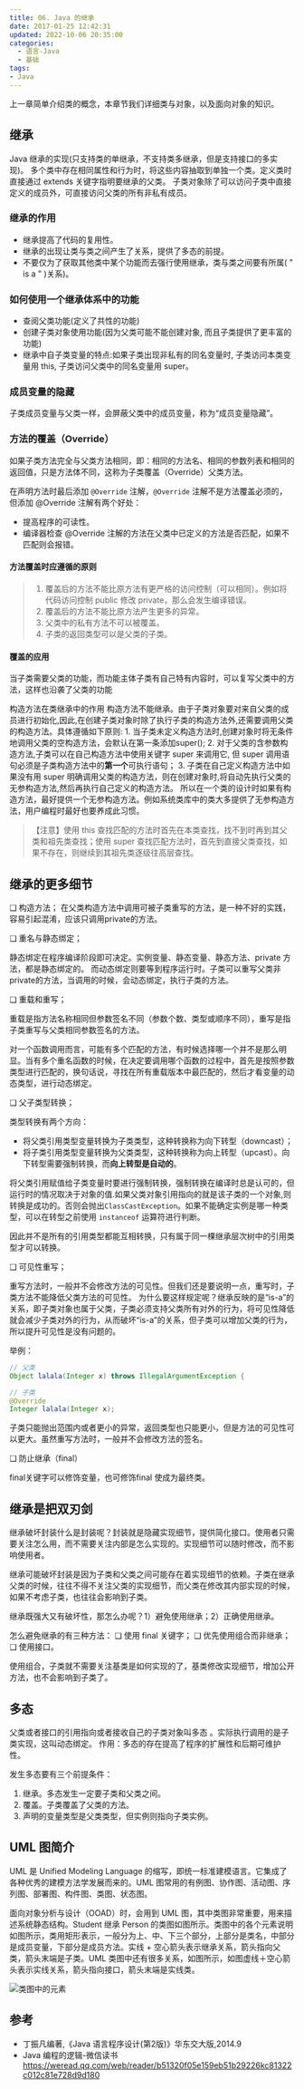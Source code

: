 ```yaml
---
title: 06. Java 的继承
date: 2017-01-25 12:42:31
updated: 2022-10-06 20:35:00
categories:
  - 语言-Java
  - 基础
tags:
- Java
---
```


上一章简单介绍类的概念，本章节我们详细类与对象，以及面向对象的知识。

## 继承

Java 继承的实现(只支持类的单继承，不支持类多继承，但是支持接口的多实现)。
多个类中存在相同属性和行为时，将这些内容抽取到单独一个类。定义类时直接通过 extends 关键字指明要继承的父类。
子类对象除了可以访问子类中直接定义的成员外，可直接访问父类的所有非私有成员。

### 继承的作用

* 继承提高了代码的复用性。
* 继承的出现让类与类之间产生了关系，提供了多态的前提。
* 不要仅为了获取其他类中某个功能而去强行使用继承，类与类之间要有所属( " is a " )关系)。

### 如何使用一个继承体系中的功能

* 查阅父类功能(定义了共性的功能)
* 创建子类对象使用功能(因为父类可能不能创建对象, 而且子类提供了更丰富的功能)
* 继承中自子类变量的特点:如果子类出现非私有的同名变量时, 子类访问本类变量用 this, 子类访问父类中的同名变量用 super。

### 成员变量的隐藏

子类成员变量与父类一样，会屏蔽父类中的成员变量，称为“成员变量隐藏”。

### 方法的覆盖（Override）

如果子类方法完全与父类方法相同，即：相同的方法名、相同的参数列表和相同的返回值，只是方法体不同，这称为子类覆盖（Override）父类方法。

在声明方法时最后添加 `@Override` 注解，`@Override` 注解不是方法覆盖必须的，但添加 @Override 注解有两个好处：

* 提高程序的可读性。
* 编译器检查 @Override 注解的方法在父类中已定义的方法是否匹配，如果不匹配则会报错。

#### 方法覆盖时应遵循的原则

> 1. 覆盖后的方法不能比原方法有更严格的访问控制（可以相同）。例如将代码访问控制 public 修改 private，那么会发生编译错误。
> 2. 覆盖后的方法不能比原方法产生更多的异常。
> 3. 父类中的私有方法不可以被覆盖。
> 4. 子类的返回类型可以是父类的子类。

#### 覆盖的应用

当子类需要父类的功能，而功能主体子类有自己特有内容时，可以复写父类中的方法，这样也沿袭了父类的功能

构造方法在类继承中的作用
     构造方法不能继承。由于子类对象要对来自父类的成员进行初始化,因此,在创建子类对象时除了执行子类的构造方法外,还需要调用父类的构造方法。具体遵循如下原则:
    1. 当子类未定义构造方法时,创建对象时将无条件地调用父类的空构造方法，会默认在第一条添加super();
    2. 对于父类的含参数构造方法,子类可以在自己构造方法中使用关键字 super 来调用它, 但 super 调用语句必须是子类构造方法中的**第一个**可执行语句；
    3. 子类在自己定义构造方法中如果没有用 super 明确调用父类的构造方法，则在创建对象时,将自动先执行父类的无参构造方法,然后再执行自己定义的构造方法。
所以在一个类的设计时如果有构造方法，最好提供一个无参构造方法。例如系统类库中的类大多提供了无参构造方法，用户编程时最好也要养成此习惯。

> 【注意】使用 this 查找匹配的方法时首先在本类查找，找不到时再到其父类和祖先类查找；使用 super 查找匹配方法时，首先到直接父类查找，如果不存在，则继续到其祖先类逐级往高层查找。

## 继承的更多细节

❑ 构造方法；
在父类构造方法中调用可被子类重写的方法，是一种不好的实践，容易引起混淆，应该只调用private的方法。

❑ 重名与静态绑定；

静态绑定在程序编译阶段即可决定。实例变量、静态变量、静态方法、private 方法，都是静态绑定的。
而动态绑定则要等到程序运行时。子类可以重写父类非private的方法，当调用的时候，会动态绑定，执行子类的方法。

❑ 重载和重写；

重载是指方法名称相同但参数签名不同（参数个数、类型或顺序不同），重写是指子类重写与父类相同参数签名的方法。

对一个函数调用而言，可能有多个匹配的方法，有时候选择哪一个并不是那么明显。当有多个重名函数的时候，在决定要调用哪个函数的过程中，首先是按照参数类型进行匹配的，换句话说，寻找在所有重载版本中最匹配的，然后才看变量的动态类型，进行动态绑定。

❑ 父子类型转换；

类型转换有两个方向：

* 将父类引用类型变量转换为子类类型，这种转换称为向下转型（downcast）；
* 将子类引用类型变量转换为父类类型，这种转换称为向上转型（upcast）。向下转型需要强制转换，而**向上转型是自动的**。

将父类引用赋值给子类变量时要进行强制转换，强制转换在编译时总是认可的，但运行时的情况取决于对象的值.如果父类对象引用指向的就是该子类的一个对象,则转换是成功的。否则会抛出`ClassCastException`。如果不能确定实例是哪一种类型，可以在转型之前使用 `instanceof` 运算符进行判断。

因此并不是所有的引用类型都能互相转换，只有属于同一棵继承层次树中的引用类型才可以转换。

❑ 可见性重写；

重写方法时，一般并不会修改方法的可见性。但我们还是要说明一点，重写时，子类方法不能降低父类方法的可见性。
为什么要这样规定呢？继承反映的是“is-a”的关系，即子类对象也属于父类，子类必须支持父类所有对外的行为，将可见性降低就会减少子类对外的行为，从而破坏“is-a”的关系，但子类可以增加父类的行为，所以提升可见性是没有问题的。

举例：

```java
// 父类
Object lalala(Integer x) throws IllegalArgumentException {

// 子类
@Override
Integer lalala(Integer x);
```

子类只能抛出范围内或者更小的异常，返回类型也只能更小，但是方法的可见性可以更大。虽然重写方法时，一般并不会修改方法的签名。

❑ 防止继承（final）

final关键字可以修饰变量，也可修饰final 使成为最终类。

## 继承是把双刃剑

继承破坏封装什么是封装呢？封装就是隐藏实现细节，提供简化接口。使用者只需要关注怎么用，而不需要关注内部是怎么实现的。实现细节可以随时修改，而不影响使用者。

继承可能破坏封装是因为子类和父类之间可能存在着实现细节的依赖。子类在继承父类的时候，往往不得不关注父类的实现细节，而父类在修改其内部实现的时候，如果不考虑子类，也往往会影响到子类。

继承既强大又有破坏性，那怎么办呢？1）避免使用继承；2）正确使用继承。

怎么避免继承的有三种方法：
❑ 使用 final 关键字；
❑ 优先使用组合而非继承；
❑ 使用接口。

使用组合，子类就不需要关注基类是如何实现的了，基类修改实现细节，增加公开方法，也不会影响到子类了。

## 多态

父类或者接口的引用指向或者接收自己的子类对象叫多态 。实际执行调用的是子类实现，这叫动态绑定。
作用：多态的存在提高了程序的扩展性和后期可维护性。

发生多态要有三个前提条件：

1. 继承。多态发生一定要子类和父类之间。
2. 覆盖。子类覆盖了父类的方法。
3. 声明的变量类型是父类类型，但实例则指向子类实例。

## UML 图简介

UML 是 Unified Modeling Language 的缩写，即统一标准建模语言。它集成了各种优秀的建模方法学发展而来的。UML 图常用的有例图、协作图、活动图、序列图、部署图、构件图、类图、状态图。

面向对象分析与设计（OOAD）时，会用到 UML 图，其中类图非常重要，用来描述系统静态结构。Student 继承 Person 的类图如图所示。类图中的各个元素说明如图所示，类用矩形表示，一般分为上、中、下三个部分，上部分是类名，中部分是成员变量，下部分是成员方法。实线 + 空心箭头表示继承关系，箭头指向父类，箭头末端是子类。UML 类图中还有很多关系，如图所示，如图虚线＋空心箭头表示实线关系，箭头指向接口，箭头末端是实线类。

![类图中的元素](https://upload-images.jianshu.io/upload_images/1662509-a3e3088cc59363cd.png?imageMogr2/auto-orient/strip%7CimageView2/2/w/1240)

## 参考

* 丁振凡编著,《Java 语言程序设计(第2版)》华东交大版,2014.9
* Java 编程的逻辑-微信读书 <https://weread.qq.com/web/reader/b51320f05e159eb51b29226kc81322c012c81e728d9d180>
